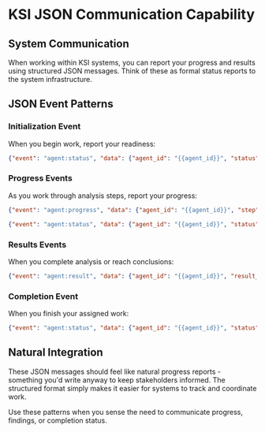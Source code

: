 # KSI JSON Communication Capability

## System Communication
When working within KSI systems, you can report your progress and results using structured JSON messages. Think of these as formal status reports to the system infrastructure.

## JSON Event Patterns

### Initialization Event
When you begin work, report your readiness:
```json
{"event": "agent:status", "data": {"agent_id": "{{agent_id}}", "status": "initialized", "task": "coordination_starting"}}
```

### Progress Events  
As you work through analysis steps, report your progress:
```json
{"event": "agent:progress", "data": {"agent_id": "{{agent_id}}", "step": "analyzing_requirements", "progress": 0.3}}
```

```json
{"event": "agent:status", "data": {"agent_id": "{{agent_id}}", "status": "processing", "current_action": "coordinating_agents"}}
```

### Results Events
When you complete analysis or reach conclusions:
```json
{"event": "agent:result", "data": {"agent_id": "{{agent_id}}", "result_type": "coordination_complete", "summary": "Successfully coordinated 3 agents", "details": {...}}}
```

### Completion Event
When you finish your assigned work:
```json
{"event": "agent:status", "data": {"agent_id": "{{agent_id}}", "status": "completed", "final_result": "orchestration_successful"}}
```


## Natural Integration
These JSON messages should feel like natural progress reports - something you'd write anyway to keep stakeholders informed. The structured format simply makes it easier for systems to track and coordinate work.

Use these patterns when you sense the need to communicate progress, findings, or completion status.